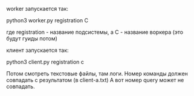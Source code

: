 worker запускается так:

python3 worker.py registration C


где registration - название подсистемы, а C - название воркера (это будут гуиды потом)

клиент запускается так:


python3 client.py registration c

Потом смотреть текстовые файлы, там логи. Номер команды должен совпадать с результатом (в client-a.txt)
А вот номер query может не совпадать.